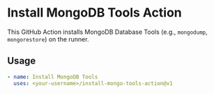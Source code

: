 # Install MongoDB Tools Action

This GitHub Action installs MongoDB Database Tools (e.g., `mongodump`, `mongorestore`) on the runner.

## Usage

```yaml
- name: Install MongoDB Tools
  uses: <your-username>/install-mongo-tools-action@v1
